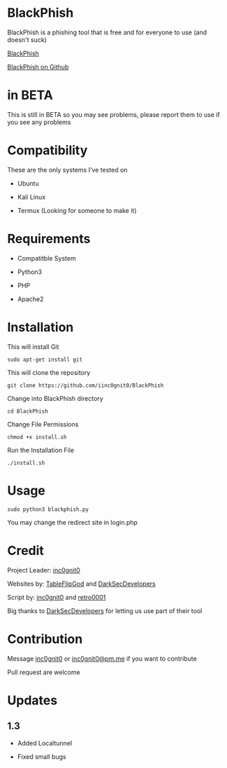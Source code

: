# BlackPhish

BlackPhish is a phishing tool that is free and for everyone to use (and doesn't suck)

[BlackPhish](https://iinc0gnit0.github.io/BlackPhish/)

[BlackPhish on Github](https://github.com/iinc0gnit0/BlackPhish)

# in BETA

This is still in BETA so you may see problems, please report them to use if you see any problems

# Compatibility

These are the only systems I've tested on

- Ubuntu

- Kali Linux

- Termux (Looking for someone to make it)

# Requirements

- Compatitble System

- Python3

- PHP

- Apache2

# Installation

This will install Git

`sudo apt-get install git`

This will clone the repository

`git clone https://github.com/iinc0gnit0/BlackPhish`

Change into BlackPhish directory

`cd BlackPhish`

Change File Permissions

`chmod +x install.sh`

Run the Installation File

`./install.sh`

# Usage

`sudo python3 blackphish.py`

You may change the redirect site in login.php

# Credit

Project Leader: [inc0gnit0](https://github.com/iinc0gnit0)

Websites by: [TableFlipGod](https://instagram.com/tableflipgod_yt) and [DarkSecDevelopers](https://github.com/DarkSecDevelopers)

Script by: [inc0gnit0](https://github.com/iinc0gnit0) and [retro0001](https://github.com/retro0001)

Big thanks to [DarkSecDevelopers](https://github.com/DarkSecDevelopers) for letting us use part of their tool

# Contribution

Message [inc0gnit0](https://instagram.com/inc0gnit0.offical) or inc0gnit0@pm.me if you want to contribute

Pull request are welcome

# Updates

## 1.3

- Added Localtunnel

- Fixed small bugs
